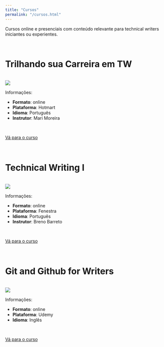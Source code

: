 ```yaml
---
title: "Cursos"
permalink: "/cursos.html"
---
```


Cursos online e presenciais com conteúdo relevante para technical writers iniciantes ou experientes.

<br>

# Trilhando sua Carreira em TW

<br>

<img class="eventSuggestion" src="/assets/images/curso-tctw.png">

<br>

Informações:
- **Formato**: online
- **Plataforma**: Hotmart
- **Idioma**: Português
- **Instrutor**: Mari Moreira

<br>

<a target="_blank" href="https://hotmart.com/pt-br/marketplace/produtos/cursotctw/R68083966J?sck=HOTMART_SITE&src=" class="btn btn-warning">Vá para o curso</a>

<br>

# Technical Writing I

<br>

<img class="eventSuggestion" src="/assets/images/curso-tw1.png">

<br>

Informações:
- **Formato**: online
- **Plataforma**: Fenestra
- **Idioma**: Português
- **Instrutor**: Breno Barreto

<br>

<a target="_blank" href="https://fenestra.com.br/cursos/technical-writing-i/" class="btn btn-warning">Vá para o curso</a>


<br>

# Git and Github for Writers

<br>

<img class="eventSuggestion" src="/assets/images/git-course.png">

<br>

Informações:
- **Formato**: online
- **Plataforma**: Udemy
- **Idioma**: Inglês

<br>

<a target="_blank" href="https://www.udemy.com/course/git-and-github-for-writers/" class="btn btn-warning">Vá para o curso</a>

<br>
